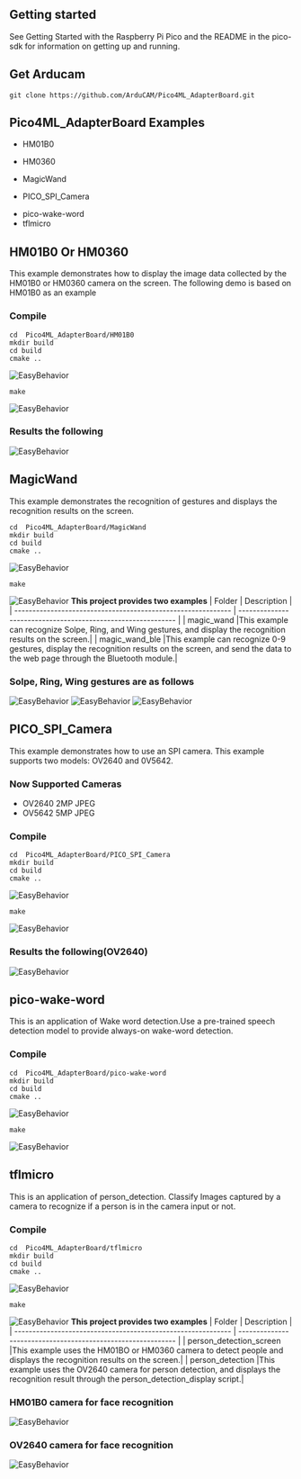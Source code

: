 ## Getting started
See Getting Started with the Raspberry Pi Pico and the README in the pico-sdk for information on getting up and running.
## Get Arducam
```
git clone https://github.com/ArduCAM/Pico4ML_AdapterBoard.git
```

## Pico4ML_AdapterBoard Examples
+ HM01B0
* HM0360
+ MagicWand
- PICO_SPI_Camera
+ pico-wake-word
+ tflmicro


## HM01B0 Or HM0360
This example demonstrates how to display the image data collected by the HM01B0 or HM0360 camera on the screen.
The following demo is based on HM01B0 as an example
### Compile
```
cd  Pico4ML_AdapterBoard/HM01B0
mkdir build
cd build
cmake ..
```
![EasyBehavior](https://github.com/UCTRONICS/pic/blob/master/pico4ml_extend_Picture/HM01B0_cmake.png)
```
make 
```
![EasyBehavior](https://github.com/UCTRONICS/pic/blob/master/pico4ml_extend_Picture/HM01B0_make.png)
### Results the following
![EasyBehavior](https://github.com/UCTRONICS/pic/blob/master/pico4ml_extend_Picture/HM01B0_demo.jpg)


## MagicWand
This example demonstrates the recognition of gestures and displays the recognition results on the screen.
```
cd  Pico4ML_AdapterBoard/MagicWand
mkdir build
cd build
cmake ..
```
![EasyBehavior](https://github.com/UCTRONICS/pic/blob/master/pico4ml_extend_Picture/MagicWand_cmake.png)
```
make 
```
![EasyBehavior](https://github.com/UCTRONICS/pic/blob/master/pico4ml_extend_Picture/MagicWand_make.png)
**This project provides two examples**
| Folder                                                       | Description                                                  |
| ------------------------------------------------------------ | ------------------------------------------------------------ |
| magic_wand										|This example can recognize Solpe, Ring, and Wing gestures, and display the recognition results on the screen.|
| magic_wand_ble									|This example can recognize 0-9 gestures, display the recognition results on the screen, and send the data to the web page through the Bluetooth module.|
### Solpe, Ring, Wing gestures are as follows
![EasyBehavior](https://github.com/UCTRONICS/pic/blob/master/pico4ml_extend_Picture/Slope.gif)
![EasyBehavior](https://github.com/UCTRONICS/pic/blob/master/pico4ml_extend_Picture/Ring.gif)
![EasyBehavior](https://github.com/UCTRONICS/pic/blob/master/pico4ml_extend_Picture/Wing.gif)


## PICO_SPI_Camera
This example demonstrates how to use an SPI camera. This example supports two models: OV2640 and 0V5642.
### Now Supported Cameras
-	OV2640		2MP	JPEG
-	OV5642		5MP	JPEG

### Compile
```
cd  Pico4ML_AdapterBoard/PICO_SPI_Camera
mkdir build
cd build
cmake ..
```
![EasyBehavior](https://github.com/UCTRONICS/pic/blob/master/pico4ml_extend_Picture/SPICamera_cmake.png)
```
make 
```
![EasyBehavior](https://github.com/UCTRONICS/pic/blob/master/pico4ml_extend_Picture/SPICamera_make.png)
### Results the following(OV2640)
![EasyBehavior](https://github.com/UCTRONICS/pic/blob/master/pico4ml_extend_Picture/SPICamera_Demo.png)



## pico-wake-word
This is an application of Wake word detection.Use a pre-trained speech detection model to provide always-on wake-word detection.
### Compile
```
cd  Pico4ML_AdapterBoard/pico-wake-word
mkdir build
cd build
cmake ..
```
![EasyBehavior](https://github.com/UCTRONICS/pic/blob/master/pico4ml_extend_Picture/mic_cmake.png)
```
make 
```
![EasyBehavior](https://github.com/UCTRONICS/pic/blob/master/pico4ml_extend_Picture/mic_make.png)




## tflmicro
This is an application of person_detection.
Classify Images captured by a camera to recognize if a person is in the camera input or not.
### Compile
```
cd  Pico4ML_AdapterBoard/tflmicro
mkdir build
cd build
cmake ..
```
![EasyBehavior](https://github.com/UCTRONICS/pic/blob/master/pico4ml_extend_Picture/person_cmake.png)
```
make 
```
![EasyBehavior](https://github.com/UCTRONICS/pic/blob/master/pico4ml_extend_Picture/person_make.png)
**This project provides two examples**
| Folder                                                       | Description                                                  |
| ------------------------------------------------------------ | ------------------------------------------------------------ |
| person_detection_screen										|This example uses the HM01BO or HM0360 camera to detect people and displays the recognition results on the screen.|
| person_detection									|This example uses the OV2640 camera for person detection, and displays the recognition result through the person_detection_display script.|
### HM01B0 camera for face recognition
![EasyBehavior](https://github.com/UCTRONICS/pic/blob/master/pico4ml_extend_Picture/person_demo.png)
### OV2640 camera for face recognition
![EasyBehavior](https://github.com/UCTRONICS/pic/blob/master/pico4ml_extend_Picture/person_ov2640.png)